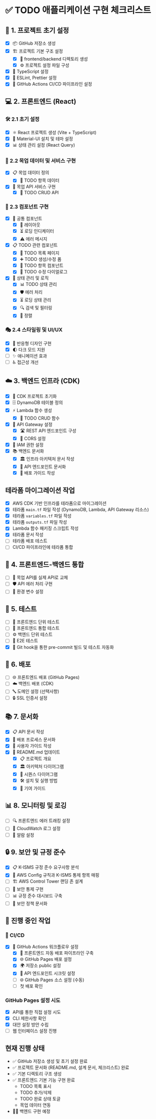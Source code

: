 # ✅ TODO 애플리케이션 구현 체크리스트

## 🚀 1. 프로젝트 초기 설정
- [x] 📦 GitHub 저장소 생성
- [x] 🏗️ 프로젝트 기본 구조 설정
  - [x] 📂 frontend/backend 디렉토리 생성
  - [x] ⚙️ 프로젝트 설정 파일 구성
- [x] 📝 TypeScript 설정
- [x] 🧹 ESLint, Prettier 설정
- [x] 🔄 GitHub Actions CI/CD 파이프라인 설정

## 💻 2. 프론트엔드 (React)
### 🛠️ 2.1 초기 설정
- [x] ⚛️ React 프로젝트 생성 (Vite + TypeScript)
- [x] 🎨 Material-UI 설치 및 테마 설정
- [x] 📊 상태 관리 설정 (React Query)

### 🧩 2.2 목업 데이터 및 서비스 구현
- [x] 📋 목업 데이터 정의
  - [x] 📝 TODO 항목 데이터
- [x] 🔌 목업 API 서비스 구현
  - [x] 🔄 TODO CRUD API

### 🧱 2.3 컴포넌트 구현
- [x] 🧰 공통 컴포넌트
  - [x] 📏 레이아웃
  - [x] ⏳ 로딩 인디케이터
  - [x] ⚠️ 에러 메시지
- [x] 📋 TODO 관련 컴포넌트
  - [x] 📑 TODO 목록 페이지
  - [x] ➕ TODO 생성/수정 폼
  - [x] 📌 TODO 항목 컴포넌트
  - [x] 🔄 TODO 수정 다이얼로그
- [x] 🧠 상태 관리 및 로직
  - [x] 📊 TODO 상태 관리
  - [x] 🛡️ 에러 처리
  - [x] ⏳ 로딩 상태 관리
  - [x] 🔍 검색 및 필터링
  - [x] 📶 정렬

### 🎭 2.4 스타일링 및 UI/UX
- [x] 📱 반응형 디자인 구현
- [x] 🌓 다크 모드 지원
- [ ] ✨ 애니메이션 효과
- [ ] ♿ 접근성 개선

## ☁️ 3. 백엔드 인프라 (CDK)
- [x] 🏁 CDK 프로젝트 초기화
- [x] 🗄️ DynamoDB 테이블 정의
- [x] ⚡ Lambda 함수 생성
  - [x] 🔄 TODO CRUD 함수
- [x] 🌉 API Gateway 설정
  - [x] 🛣️ REST API 엔드포인트 구성
  - [x] 🔀 CORS 설정
- [x] 🔐 IAM 권한 설정
- [x] 📚 백엔드 문서화
  - [x] 🏛️ 인프라 아키텍처 문서 작성
  - [x] 📡 API 엔드포인트 문서화
  - [x] 🚀 배포 가이드 작성

## 테라폼 마이그레이션 작업

- [x] AWS CDK 기반 인프라를 테라폼으로 마이그레이션
- [x] 테라폼 `main.tf` 파일 작성 (DynamoDB, Lambda, API Gateway 리소스)
- [x] 테라폼 `variables.tf` 파일 작성
- [x] 테라폼 `outputs.tf` 파일 작성
- [x] Lambda 함수 패키징 스크립트 작성
- [x] 테라폼 문서 작성
- [ ] 테라폼 배포 테스트
- [ ] CI/CD 파이프라인에 테라폼 통합

## 🔗 4. 프론트엔드-백엔드 통합
- [ ] 🔄 목업 API를 실제 API로 교체
- [ ] 🛡️ API 에러 처리 구현
- [ ] 🔧 환경 변수 설정

## 🧪 5. 테스트
- [ ] 🔬 프론트엔드 단위 테스트
- [ ] 🧩 프론트엔드 통합 테스트
- [ ] ⚙️ 백엔드 단위 테스트
- [ ] 🔄 E2E 테스트
- [x] 🔄 Git hook을 통한 pre-commit 빌드 및 테스트 자동화

## 🚀 6. 배포
- [ ] 🌐 프론트엔드 배포 (GitHub Pages)
- [ ] ☁️ 백엔드 배포 (CDK)
- [ ] 🔤 도메인 설정 (선택사항)
- [ ] 🔒 SSL 인증서 설정

## 📚 7. 문서화
- [x] 📋 API 문서 작성
- [x] 🚀 배포 프로세스 문서화
- [x] 📖 사용자 가이드 작성
- [x] 📝 README.md 업데이트
  - [x] 📋 프로젝트 개요
  - [x] 🏛️ 아키텍처 다이어그램
  - [x] 🔄 시퀀스 다이어그램
  - [x] 🛠️ 설치 및 실행 방법
  - [x] 👥 기여 가이드

## 📊 8. 모니터링 및 로깅
- [ ] 🔍 프론트엔드 에러 트래킹 설정
- [ ] 📝 CloudWatch 로그 설정
- [ ] 🔔 알람 설정

## 🔒 9. 보안 및 규정 준수
- [x] 📋 K-ISMS 규정 준수 요구사항 분석
- [x] 🔄 AWS Config 규칙과 K-ISMS 통제 항목 매핑
- [ ] 🏗️ AWS Control Tower 랜딩 존 설계
- [ ] 🔐 보안 통제 구현
- [ ] 📊 규정 준수 대시보드 구축
- [ ] 📝 보안 정책 문서화

## 🔄 진행 중인 작업

### 🔄 CI/CD
- [x] 🔄 GitHub Actions 워크플로우 설정
  - [x] 🚀 프론트엔드 자동 배포 파이프라인 구축
  - [x] 🌐 GitHub Pages 배포 설정
  - [x] 🌍 저장소 public 설정
  - [x] 🔑 API 엔드포인트 시크릿 설정
  - [ ] 🌐 GitHub Pages 소스 설정 (수동)
  - [ ] 첫 배포 확인

### GitHub Pages 설정 시도
- [x] API를 통한 직접 설정 시도
- [x] CLI 제한사항 확인
- [x] 대안 설정 방안 수립
- [ ] 웹 인터페이스 설정 진행

## 현재 진행 상태
- ✅ GitHub 저장소 생성 및 초기 설정 완료
- ✅ 프로젝트 문서화 (README.md, 설계 문서, 체크리스트) 완료
- ✅ 기본 디렉토리 구조 생성
- ✅ 프론트엔드 기본 기능 구현 완료
  - TODO 목록 표시
  - TODO 추가/삭제
  - TODO 완료 상태 토글
  - 목업 데이터 연동
- 🏃‍♂️ 백엔드 구현 예정
